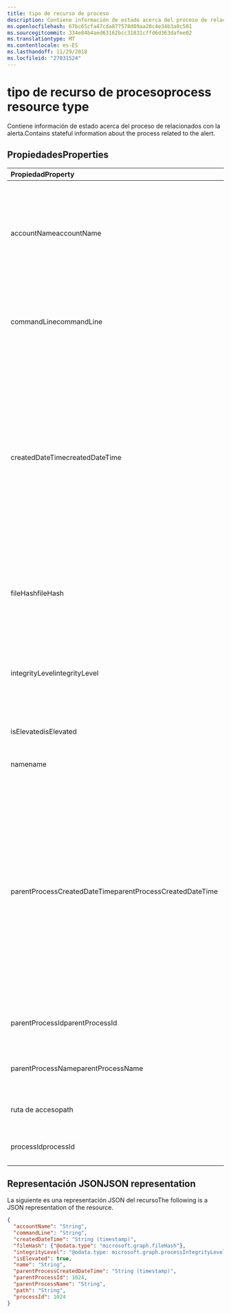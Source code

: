 ```yaml
---
title: tipo de recurso de proceso
description: Contiene información de estado acerca del proceso de relacionados con la alerta.
ms.openlocfilehash: 67bc65cfa47cda877578d89aa20c4e34b3a0c501
ms.sourcegitcommit: 334e84b4aed63162bcc31831cffd6d363dafee02
ms.translationtype: MT
ms.contentlocale: es-ES
ms.lasthandoff: 11/29/2018
ms.locfileid: "27031524"
---
```

# <a name="process-resource-type"></a><span data-ttu-id="1d37c-103">tipo de recurso de proceso</span><span class="sxs-lookup"><span data-stu-id="1d37c-103">process resource type</span></span>

<span data-ttu-id="1d37c-104">Contiene información de estado acerca del proceso de relacionados con la alerta.</span><span class="sxs-lookup"><span data-stu-id="1d37c-104">Contains stateful information about the process related to the alert.</span></span>

## <a name="properties"></a><span data-ttu-id="1d37c-105">Propiedades</span><span class="sxs-lookup"><span data-stu-id="1d37c-105">Properties</span></span>

| <span data-ttu-id="1d37c-106">Propiedad</span><span class="sxs-lookup"><span data-stu-id="1d37c-106">Property</span></span>   | <span data-ttu-id="1d37c-107">Tipo</span><span class="sxs-lookup"><span data-stu-id="1d37c-107">Type</span></span>|<span data-ttu-id="1d37c-108">Descripción</span><span class="sxs-lookup"><span data-stu-id="1d37c-108">Description</span></span>|
|:---------------|:--------|:----------|
|<span data-ttu-id="1d37c-109">accountName</span><span class="sxs-lookup"><span data-stu-id="1d37c-109">accountName</span></span>|<span data-ttu-id="1d37c-110">String</span><span class="sxs-lookup"><span data-stu-id="1d37c-110">String</span></span>|<span data-ttu-id="1d37c-111">Identificador (se ejecutó el proceso en el contexto de cuenta de usuario) de cuenta de usuario por ejemplo, AccountName, SID y así sucesivamente.</span><span class="sxs-lookup"><span data-stu-id="1d37c-111">User account identifier (user account context the process ran under) for example, AccountName, SID, and so on.</span></span>|
|<span data-ttu-id="1d37c-112">commandLine</span><span class="sxs-lookup"><span data-stu-id="1d37c-112">commandLine</span></span>|<span data-ttu-id="1d37c-113">String</span><span class="sxs-lookup"><span data-stu-id="1d37c-113">String</span></span>|<span data-ttu-id="1d37c-114">La línea de comandos de invocación de proceso completo incluyendo todos los parámetros.</span><span class="sxs-lookup"><span data-stu-id="1d37c-114">The full process invocation commandline including all parameters.</span></span>|
|<span data-ttu-id="1d37c-115">createdDateTime</span><span class="sxs-lookup"><span data-stu-id="1d37c-115">createdDateTime</span></span>|<span data-ttu-id="1d37c-116">DateTimeOffset</span><span class="sxs-lookup"><span data-stu-id="1d37c-116">DateTimeOffset</span></span>|<span data-ttu-id="1d37c-117">Hora a la que se inició el proceso.</span><span class="sxs-lookup"><span data-stu-id="1d37c-117">Time at which the process was started.</span></span> <span data-ttu-id="1d37c-118">El tipo de marca de tiempo representa la información de fecha y hora con el formato ISO 8601 y está siempre en hora UTC.</span><span class="sxs-lookup"><span data-stu-id="1d37c-118">The Timestamp type represents date and time information using ISO 8601 format and is always in UTC time.</span></span> <span data-ttu-id="1d37c-119">Por ejemplo, medianoche en la zona horaria UTC del 1 de enero de 2014 sería así: `'2014-01-01T00:00:00Z'`.</span><span class="sxs-lookup"><span data-stu-id="1d37c-119">For example, midnight UTC on Jan 1, 2014 would look like this: `'2014-01-01T00:00:00Z'`.</span></span>|
|<span data-ttu-id="1d37c-120">fileHash</span><span class="sxs-lookup"><span data-stu-id="1d37c-120">fileHash</span></span>|[<span data-ttu-id="1d37c-121">fileHash</span><span class="sxs-lookup"><span data-stu-id="1d37c-121">fileHash</span></span>](filehash.md)|<span data-ttu-id="1d37c-122">Tipo complejo que contiene los valores de hash de archivo (criptográficas y la ubicación).</span><span class="sxs-lookup"><span data-stu-id="1d37c-122">Complex type containing file hashes (cryptographic and location-sensitive).</span></span>|
|<span data-ttu-id="1d37c-123">integrityLevel</span><span class="sxs-lookup"><span data-stu-id="1d37c-123">integrityLevel</span></span>|<span data-ttu-id="1d37c-124">processIntegrityLevel</span><span class="sxs-lookup"><span data-stu-id="1d37c-124">processIntegrityLevel</span></span>|<span data-ttu-id="1d37c-125">El nivel de la integridad del proceso.</span><span class="sxs-lookup"><span data-stu-id="1d37c-125">The integrity level of the process.</span></span> <span data-ttu-id="1d37c-126">Los valores posibles son: `unknown`, `untrusted`, `low`, `medium`, `high`, `system`.</span><span class="sxs-lookup"><span data-stu-id="1d37c-126">Possible values are: `unknown`, `untrusted`, `low`, `medium`, `high`, `system`.</span></span>|
|<span data-ttu-id="1d37c-127">isElevated</span><span class="sxs-lookup"><span data-stu-id="1d37c-127">isElevated</span></span>|<span data-ttu-id="1d37c-128">Booleano</span><span class="sxs-lookup"><span data-stu-id="1d37c-128">Boolean</span></span>|<span data-ttu-id="1d37c-129">Es True si el proceso es un elevado.</span><span class="sxs-lookup"><span data-stu-id="1d37c-129">True if the process is elevated.</span></span>|
|<span data-ttu-id="1d37c-130">name</span><span class="sxs-lookup"><span data-stu-id="1d37c-130">name</span></span>|<span data-ttu-id="1d37c-131">String</span><span class="sxs-lookup"><span data-stu-id="1d37c-131">String</span></span>|<span data-ttu-id="1d37c-132">El nombre de archivo de imagen del proceso.</span><span class="sxs-lookup"><span data-stu-id="1d37c-132">The name of the process' Image file.</span></span>|
|<span data-ttu-id="1d37c-133">parentProcessCreatedDateTime</span><span class="sxs-lookup"><span data-stu-id="1d37c-133">parentProcessCreatedDateTime</span></span>|<span data-ttu-id="1d37c-134">DateTimeOffset</span><span class="sxs-lookup"><span data-stu-id="1d37c-134">DateTimeOffset</span></span>|<span data-ttu-id="1d37c-135">Fecha y hora en que se inició el proceso primario.</span><span class="sxs-lookup"><span data-stu-id="1d37c-135">DateTime at which the parent process was started.</span></span> <span data-ttu-id="1d37c-136">El tipo de marca de tiempo representa la información de fecha y hora con el formato ISO 8601 y está siempre en hora UTC.</span><span class="sxs-lookup"><span data-stu-id="1d37c-136">The Timestamp type represents date and time information using ISO 8601 format and is always in UTC time.</span></span> <span data-ttu-id="1d37c-137">Por ejemplo, medianoche en la zona horaria UTC del 1 de enero de 2014 sería así: `'2014-01-01T00:00:00Z'`.</span><span class="sxs-lookup"><span data-stu-id="1d37c-137">For example, midnight UTC on Jan 1, 2014 would look like this: `'2014-01-01T00:00:00Z'`.</span></span>|
|<span data-ttu-id="1d37c-138">parentProcessId</span><span class="sxs-lookup"><span data-stu-id="1d37c-138">parentProcessId</span></span>|<span data-ttu-id="1d37c-139">Int32</span><span class="sxs-lookup"><span data-stu-id="1d37c-139">Int32</span></span>|<span data-ttu-id="1d37c-140">El proceso de identificador (PID) del proceso principal.</span><span class="sxs-lookup"><span data-stu-id="1d37c-140">The Process ID (PID) of the parent process.</span></span>|
|<span data-ttu-id="1d37c-141">parentProcessName</span><span class="sxs-lookup"><span data-stu-id="1d37c-141">parentProcessName</span></span>|<span data-ttu-id="1d37c-142">String</span><span class="sxs-lookup"><span data-stu-id="1d37c-142">String</span></span>|<span data-ttu-id="1d37c-143">El nombre del archivo de imagen del proceso principal.</span><span class="sxs-lookup"><span data-stu-id="1d37c-143">The name of the image file of the parent process.</span></span>|
|<span data-ttu-id="1d37c-144">ruta de acceso</span><span class="sxs-lookup"><span data-stu-id="1d37c-144">path</span></span>|<span data-ttu-id="1d37c-145">String</span><span class="sxs-lookup"><span data-stu-id="1d37c-145">String</span></span>|<span data-ttu-id="1d37c-146">Ruta de acceso completa, incluido el nombre de archivo.</span><span class="sxs-lookup"><span data-stu-id="1d37c-146">Full path, including filename.</span></span>|
|<span data-ttu-id="1d37c-147">processId</span><span class="sxs-lookup"><span data-stu-id="1d37c-147">processId</span></span>|<span data-ttu-id="1d37c-148">Int32</span><span class="sxs-lookup"><span data-stu-id="1d37c-148">Int32</span></span>|<span data-ttu-id="1d37c-149">El proceso de identificador (PID) del proceso.</span><span class="sxs-lookup"><span data-stu-id="1d37c-149">The Process ID (PID) of the process.</span></span>|

## <a name="json-representation"></a><span data-ttu-id="1d37c-150">Representación JSON</span><span class="sxs-lookup"><span data-stu-id="1d37c-150">JSON representation</span></span>

<span data-ttu-id="1d37c-151">La siguiente es una representación JSON del recurso</span><span class="sxs-lookup"><span data-stu-id="1d37c-151">The following is a JSON representation of the resource.</span></span>

<!-- {
  "blockType": "resource",
  "optionalProperties": [

  ],
  "@odata.type": "microsoft.graph.process"
}-->

```json
{
  "accountName": "String",
  "commandLine": "String",
  "createdDateTime": "String (timestamp)",
  "fileHash": {"@odata.type": "microsoft.graph.fileHash"},
  "integrityLevel": "@odata.type: microsoft.graph.processIntegrityLevel",
  "isElevated": true,
  "name": "String",
  "parentProcessCreatedDateTime": "String (timestamp)",
  "parentProcessId": 1024,
  "parentProcessName": "String",
  "path": "String",
  "processId": 1024
}

```

<!-- uuid: 8fcb5dbc-d5aa-4681-8e31-b001d5168d79
2015-10-25 14:57:30 UTC -->
<!-- {
  "type": "#page.annotation",
  "description": "process resource",
  "keywords": "",
  "section": "documentation",
  "tocPath": ""
}-->